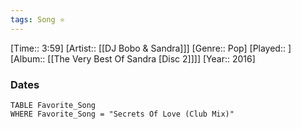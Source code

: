 ```yaml
---
tags: Song ⭐ 
---
```

[Time:: 3:59]
[Artist:: [[DJ Bobo & Sandra]]]
[Genre:: Pop]
[Played:: ]
[Album:: [[The Very Best Of Sandra [Disc 2]]]]
[Year:: 2016]
### Dates
````dataview
TABLE Favorite_Song
WHERE Favorite_Song = "Secrets Of Love (Club Mix)"
````